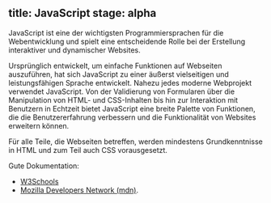 title: JavaScript
stage: alpha
---
JavaScript ist eine der wichtigsten Programmiersprachen für die Webentwicklung und 
spielt eine entscheidende Rolle bei der Erstellung interaktiver und dynamischer Websites.

Ursprünglich entwickelt, um einfache Funktionen auf Webseiten auszuführen, 
hat sich JavaScript zu einer äußerst vielseitigen und leistungsfähigen Sprache entwickelt. 
Nahezu jedes moderne Webprojekt verwendet JavaScript. 
Von der Validierung von Formularen über die Manipulation von HTML- und CSS-Inhalten 
bis hin zur Interaktion mit Benutzern in Echtzeit bietet JavaScript eine breite Palette von Funktionen, 
die die Benutzererfahrung verbessern und die Funktionalität von Websites erweitern können.

Für alle Teile, die Webseiten betreffen, werden mindestens Grundkenntnisse in HTML 
und zum Teil auch CSS vorausgesetzt.

Gute Dokumentation:
- [W3Schools](https://www.w3schools.com/js/default.asp)
- [Mozilla Developers Network (mdn)](https://developer.mozilla.org/en-US/).